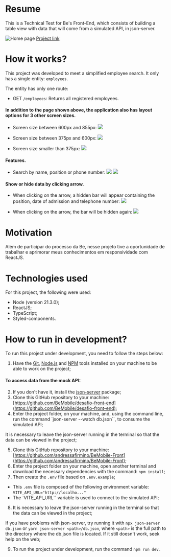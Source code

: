 # Resume
This is a Technical Test for Be's Front-End, which consists of building a table view with data that will come from a simulated API, in json-server.

![Home page](https://i.imgur.com/9IFvsUo.png)
[Project link](https://github.com/andressafirmino/BeMobile-Front)

# How it works?
This project was developed to meet a simplified employee search. It only has a single entity: `employees`.

The entity has only one route:

- GET `/employees`: Returns all registered employees.

#### In addition to the page shown above, the application also has layout options for 3 other screen sizes.

- Screen size between 600px and 855px:
![](https://i.imgur.com/eUxiyoJ.png)

- Screen size between 375px and 600px:
![](https://i.imgur.com/OhIXQQ0.png)

- Screen size smaller than 375px:
![](https://i.imgur.com/uV41rvR.png)

#### Features.

- Search by name, position or phone number:
![](https://i.imgur.com/wbyll9m.png)
![](https://i.imgur.com/AbPpzfU.png)

#### Show or hide data by clicking arrow.

- When clicking on the arrow, a hidden bar will appear containing the position, date of admission and telephone number:
![](https://i.imgur.com/xqan8V9.png)

- When clicking on the arrow, the bar will be hidden again:
![](https://i.imgur.com/HmC4APh.png)

# Motivation
Além de participar do processo da Be, nesse projeto tive a oportunidade de trabalhar e aprimorar meus conhecimentos em responsividade com ReactJS.

# Technologies used
For this project, the following were used:

- Node (version 21.3.0);
- ReactJS;
- TypeScript;
- Styled-components.

# How to run in development?
To run this project under development, you need to follow the steps below:

1. Have the [Git](https://git-scm.com/), [Node.js](https://nodejs.org/en/) and [NPM](https://www.npmjs.com/) tools installed on your machine to be able to work on the project; 

#### To access data from the mock API:

2. If you don't have it, install the [json-server](https://github.com/typicode/json-server) package;
3. Clone this GitHub repository to your machine: [https://github.com/BeMobile/desafio-front-end](https://github.com/BeMobile/desafio-front-end);
4. Enter the project folder, on your machine, and, using the command line, run the command `json-server --watch db.json``, to consume the simulated API;
 
It is necessary to leave the json-server running in the terminal so that the data can be viewed in the project;

5. Clone this GitHub repository to your machine: [https://github.com/andressafirmino/BeMobile-Front](https://github.com/andressafirmino/BeMobile-Front);
6. Enter the project folder on your machine, open another terminal and download the necessary dependencies with the command: `npm install`;
7. Then create the `.env` file based on `.env.example`;

- This `.env` file is composed of the following environment variable:
```VITE_API_URL="http://localho..."```
- The `VITE_API_URL`` variable is used to connect to the simulated API;
8. It is necessary to leave the json-server running in the terminal so that the data can be viewed in the project;

If you have problems with json-server, try running it with `npx json-server db.json` or `yarn json-server <path>/db.json`, where `<path>` is the full path to the directory where the db.json file is located. If it still doesn't work, seek help on the web;

9. To run the project under development, run the command `npm run dev`.